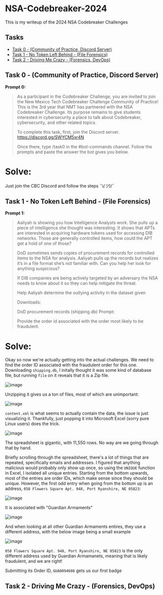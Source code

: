 # NSA-Codebreaker-2024

This is my writeup of the 2024 NSA Codebreaker Challenges

## Tasks
- [Task 0 - (Community of Practice, Discord Server)](#task-0---community-of-practice-discord-server)
- [Task 1 - No Token Left Behind - (File Forensics)](#task-1---no-token-left-behind---file-forensics)
- [Task 2 - Driving Me Crazy - (Forensics, DevOps)](#task-2---driving-me-crazy---forensics-devops)

## Task 0 - (Community of Practice, Discord Server)

**Prompt 0:**


>As a participant in the Codebreaker Challenge, you are invited to join the New Mexico Tech Codebreaker Challenge Community of Practice!
>This is the 3rd year that NMT has partnered with the NSA Codebreaker Challenge. Its purpose remains to give students interested in cybersecurity
>a place to talk about Codebreaker, cybersecurity, and other related topics.
>
>To complete this task, first, join the Discord server. https://discord.gg/SWYCM5xr4N
>
>Once there, type /task0 in the #bot-commands channel. Follow the prompts and paste the answer the bot gives you below.

# Solve:

Just join the CBC Discord and follow the steps ¯\\_(ツ)_/¯

## Task 1 - No Token Left Behind - (File Forensics)

**Prompt 1:**


>Aaliyah is showing you how Intelligence Analysts work. She pulls up a piece of intelligence she thought was interesting. It
>shows that APTs are interested in acquiring hardware tokens used for accessing DIB networks. Those are generally controlled items,
>how could the APT get a hold of one of those?
>
>DoD sometimes sends copies of procurement records for controlled items to the NSA for analysis. Aaliyah pulls up the records but realizes
>it’s in a file format she’s not familiar with. Can you help her look for anything suspicious?
>
>If DIB companies are being actively targeted by an adversary the NSA needs to know about it so they can help mitigate the threat.
>
>Help Aaliyah determine the outlying activity in the dataset given
>
>Downloads:
>
>DoD procurement records (shipping.db)
>Prompt:
>
>Provide the order id associated with the order most likely to be fraudulent.

# Solve:

Okay so now we're actually getting into the actual challenges. We need to find the order ID associated with the fraudulent order for this one. Downloading `shipping.db`, I initally thought it was some kind of database file, but running `file` on it reveals that it is a Zip file. 

![image](https://github.com/user-attachments/assets/92c33ad0-5226-4ad3-b326-d2a3c8a5f2ee)

Unzipping it gives us a ton of files, most of which are unimportant:

![image](https://github.com/user-attachments/assets/f48b6011-a501-4c99-ba98-f0c7d3433bf2)

`content.xml` is what seems to actually contain the data, the issue is just visualizing it. Thankfully, just popping it into Microsoft Excel (sorry pure Linux users) does the trick. 

![image](https://github.com/user-attachments/assets/92056065-5819-4621-8ec0-9ffdd73d5789)

The spreadsheet is gigantic, with 11,550 rows. No way are we going through that by hand. 

Briefly scrolling through the spreadsheet, there's a lot of things that are repeated, specifically emails and addresses. I figured that anything malicious would probably only show up once, so using the `UNIQUE` function in Excel, I isolated all unique entries. Starting from the bottom upwards, most of the entries are order IDs, which make sense since they should be unique. However, the first odd entry when going from the bottom up is an address, `058 Flowers Square Apt. 948, Port Ryanshire, NE 05823`:

![image](https://github.com/user-attachments/assets/b8bee599-c93d-4f70-be84-7218605ff687)

It is associated with "Guardian Armaments"

![image](https://github.com/user-attachments/assets/2442407c-9849-4689-ab67-105890b04f90)

And when looking at all other Guardian Armaments entires, they use a different address, with the below image being a small example

![image](https://github.com/user-attachments/assets/990e3852-c2f4-46b4-9e61-09f629b7b70f)

`058 Flowers Square Apt. 948, Port Ryanshire, NE 05823` is the only different address used by Guardian Armamanets, meaning that is likely fraudulent, and we are right!

Submitting its Order ID, `GUA0094608` gets us our first badge

## Task 2 - Driving Me Crazy - (Forensics, DevOps)





